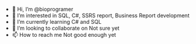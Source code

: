 - 👋 Hi, I’m @bioprogramer
- 👀 I’m interested in SQL, C#, SSRS report, Business Report development
- 🌱 I’m currently learning C# and SQL
- 💞️ I’m looking to collaborate on Not sure yet
- 📫 How to reach me Not good enough yet

<!---
bioprogramer/bioprogramer is a ✨ special ✨ repository because its `README.md` (this file) appears on your GitHub profile.
You can click the Preview link to take a look at your changes.
--->
